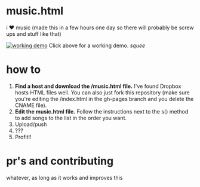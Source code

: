 music.html
==========

i ♥ music (made this in a few hours one day so there will probably be screw ups and stuff like that)

[![working demo](https://i.imgur.com/fbWdC3d.jpg)](http://music.tdlive.me/)
Click above for a working demo. *squee*

how to
======

1. **Find a host and download the /music.html file.** I've found Dropbox hosts HTML files well. You can also just fork this repository (make sure you're editing the /index.html in the gh-pages branch and you delete the CNAME file).
2. **Edit the music.html file.** Follow the instructions next to the s() method to add songs to the list in the order you want.
3. Upload/push
4. ???
5. Profit!!

pr's and contributing
=====================
whatever, as long as it works and improves this

